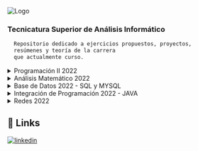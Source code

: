 
![Logo](http://irso.edu.ar/wp-content/uploads/2015/11/logo_normal.png)

### Tecnicatura Superior de Análisis Informático


```bash
  Repositorio dedicado a ejercicios propuestos, proyectos, 
  resúmenes y teoría de la carrera
  que actualmente curso.
```
<details>
  <summary>Programación II 2022</summary>
  
  - [Contenido](https://github.com/JhoannaCRossi/IRSO/tree/master/programacion2)
      - Clase 2: [Ciclos, Ejercicios Propuestos](https://github.com/JhoannaCRossi/IRSO/blob/master/programacion2/Clase2/EjerciciosPropuestosClase2.txt)
</details>
<details>
  <summary>Análisis Matemático 2022</summary>
  
  - [Contenido](https://github.com/JhoannaCRossi/IRSO/tree/master/analisis_matematico)
      - Clase 1: [Ejes Coordenadas, Ejercicios Propuestos](https://github.com/JhoannaCRossi/IRSO/tree/master/analisis_matematico/Unidad1-Modelizacion)
</details>
<details>
  <summary>Base de Datos 2022 - SQL y MYSQL</summary>
  
  - [Contenido](https://github.com/JhoannaCRossi/IRSO/tree/master/base_de_datos)
      - Clase 1: [Base de Datos, DBMS, SQL Ejercicios Propuestos](https://github.com/JhoannaCRossi/IRSO/blob/master/base_de_datos/clase1/clase1.txt)
      - Clase 2: [Modelo de Datos Relacional](https://github.com/JhoannaCRossi/IRSO/blob/master/base_de_datos/clase2/clase2.txt)
      - Clase 3: [Diagrama Entidad Relación](https://github.com/JhoannaCRossi/IRSO/blob/master/base_de_datos/clase3/Clase3.txt)
      - Clase 4: [Condicionalidad](https://github.com/JhoannaCRossi/IRSO/blob/master/base_de_datos/clase4/Clase4.txt)
      - Clase 5: [Objeto Asociativo](https://github.com/JhoannaCRossi/IRSO/blob/master/base_de_datos/clase5/Clase5.txt)
      - Clase 6: [Diccionario de Datos](https://github.com/JhoannaCRossi/IRSO/blob/master/base_de_datos/clase6/Clase6.txt)
      - Clase 7: [Ejercicios Propuestos](https://github.com/JhoannaCRossi/IRSO/tree/master/base_de_datos/clase7)
      - Clase 8: [Ejercicios Propuestos2](https://github.com/JhoannaCRossi/IRSO/tree/master/base_de_datos/clase8)</details>
</details>
<details>
  <summary>Integración de Programación 2022 - JAVA</summary>
  
  - [Contenido](https://github.com/JhoannaCRossi/IRSO/tree/master/integracion_de_programacion)
      - Clase 1: [Presentación, Infografía, Teoría Java](https://github.com/JhoannaCRossi/IRSO/tree/master/integracion_de_programacion/ClassFirst/resumeClass1.txt)
      - Clase 2: [Repaso de Estructuras Ciclicas, Operadores, Conceptos Básicos](https://github.com/JhoannaCRossi/IRSO/blob/master/integracion_de_programacion/ClassSecond/resumeClass2.txt)
      - Clase 3: [Ejercicios Propuestos de Estructuras Ciclicas](https://github.com/JhoannaCRossi/IRSO/tree/master/integracion_de_programacion/ClassThree/src)
         - [Práctica 1](https://github.com/JhoannaCRossi/IRSO/tree/master/integracion_de_programacion/ClassThree/src/practice1)
         - [Práctica 2](https://github.com/JhoannaCRossi/IRSO/tree/master/integracion_de_programacion/ClassThree/src/practice2) 
         - [Práctica 3](https://github.com/JhoannaCRossi/IRSO/tree/master/integracion_de_programacion/ClassThree/src/practice3)
      - Clase 4: [Ejercicios Propuestos con Ingreso de Datos por Teclado, Condicionales, Ciclos...](https://github.com/JhoannaCRossi/IRSO/tree/master/integracion_de_programacion/ClassFour/src)
         - [Práctica 1](https://github.com/JhoannaCRossi/IRSO/tree/master/integracion_de_programacion/ClassFour/src/practice1)
         - [Práctica 2](https://github.com/JhoannaCRossi/IRSO/tree/master/integracion_de_programacion/ClassFour/src/practice2) 
      - Clase 5: [POO](https://github.com/JhoannaCRossi/IRSO/blob/master/integracion_de_programacion/ClassFifth/ClassFifthTheoretical.txt)
      - Clase 6: [Vectores y Matrices](https://github.com/JhoannaCRossi/IRSO/blob/master/integracion_de_programacion/ClassSixth)
      - Clase 7: [Ejercicios Vectores y Matrices](https://github.com/JhoannaCRossi/IRSO/blob/master/integracion_de_programacion/ClassSeventh)
         - [Práctica 1](https://github.com/JhoannaCRossi/IRSO/tree/master/integracion_de_programacion/ClassSeventh/src/practice1)
         - [Práctica 2](https://github.com/JhoannaCRossi/IRSO/tree/master/integracion_de_programacion/ClassSeventh/src/practice2) 
         - [Práctica 3](https://github.com/JhoannaCRossi/IRSO/tree/master/integracion_de_programacion/ClassSeventh/src/practice3)
         - [Práctica 4](https://github.com/JhoannaCRossi/IRSO/tree/master/integracion_de_programacion/ClassSeventh/src/practice4)
         - [Práctica 5](https://github.com/JhoannaCRossi/IRSO/tree/master/integracion_de_programacion/ClassSeventh/src/practice5)
         - [Práctica 6](https://github.com/JhoannaCRossi/IRSO/tree/master/integracion_de_programacion/ClassSeventh/src/practice6)
      - Calculadora: [Propuesta, hecha con POO](https://github.com/JhoannaCRossi/IRSO/tree/master/integracion_de_programacion/Calculator
)
      - Clase 8: [Ejercicios2 Vectores y Matrices](https://github.com/JhoannaCRossi/IRSO/tree/master/integracion_de_programacion/ClassEighth)
         - [Práctica 1](https://github.com/JhoannaCRossi/IRSO/tree/master/integracion_de_programacion/ClassEighth/src/practice1)
         - [Práctica 2](https://github.com/JhoannaCRossi/IRSO/tree/master/integracion_de_programacion/ClassEighth/src/practice2) 
         - [Práctica 3](https://github.com/JhoannaCRossi/IRSO/tree/master/integracion_de_programacion/ClassEighth/src/practice3)
         - [Práctica 4](https://github.com/JhoannaCRossi/IRSO/tree/master/integracion_de_programacion/ClassEighth/src/practice4)
      - Clase 9: [Clases, Atributos, Estructuras, Métodos](https://github.com/JhoannaCRossi/IRSO/tree/master/integracion_de_programacion/ClassNinth)
      - Clase 10: [Herencia y Polimorfismo](https://github.com/JhoannaCRossi/IRSO/tree/master/integracion_de_programacion/ClassTenth
)
      - Clase 11: [Ejercicios Repaso](https://github.com/JhoannaCRossi/IRSO/tree/master/integracion_de_programacion/ClassEleventh)
         - [Práctica 1](https://github.com/JhoannaCRossi/IRSO/tree/master/integracion_de_programacion/ClassEleventh/src/practice1)
         - [Práctica 2](https://github.com/JhoannaCRossi/IRSO/tree/master/integracion_de_programacion/ClassEleventh/src/practice2) 
         - [Práctica 3](https://github.com/JhoannaCRossi/IRSO/tree/master/integracion_de_programacion/ClassEleventh/src/practice3)
         - [Práctica 4](https://github.com/JhoannaCRossi/IRSO/tree/master/integracion_de_programacion/ClassEleventh/src/practice4)
         - [Práctica 5](https://github.com/JhoannaCRossi/IRSO/tree/master/integracion_de_programacion/ClassEleventh/src/practice5)
         - [Práctica 6](https://github.com/JhoannaCRossi/IRSO/tree/master/integracion_de_programacion/ClassEleventh/src/practice6)
         - [Práctica 7](https://github.com/JhoannaCRossi/IRSO/tree/master/integracion_de_programacion/ClassEleventh/src/practice7)
      - Clase 12: [Ejercicios Repaso2](https://github.com/JhoannaCRossi/IRSO/tree/master/integracion_de_programacion/ClassTwelfth)
         - [Práctica 1](https://github.com/JhoannaCRossi/IRSO/tree/master/integracion_de_programacion/ClassTwelfth/src/practice1)
         - [Práctica 2](https://github.com/JhoannaCRossi/IRSO/tree/master/integracion_de_programacion/ClassTwelfth/src/practice2) 
         - [Práctica 3](https://github.com/JhoannaCRossi/IRSO/tree/master/integracion_de_programacion/ClassTwelfth/src/practice3)
      - TP1: [TP1](https://github.com/JhoannaCRossi/IRSO/blob/master/integracion_de_programacion/TP1)
</details>
<details>
  <summary>Redes 2022</summary>
  
  - [Contenido](https://github.com/JhoannaCRossi/IRSO/tree/master/redes)
      - Clase 1: [Redes, Tipos de Redes, Arquitectura de Capas](https://github.com/JhoannaCRossi/IRSO/tree/master/redes/clase1)
      - Clase 2: [Componentes de Red, software, topología de red](https://github.com/JhoannaCRossi/IRSO/tree/master/redes/clase2)
          - [Cuestionario Clase 2](https://github.com/JhoannaCRossi/IRSO/blob/master/redes/clase2/CuestionarioClase2.txt)
      - Clase 3: [Tipos Componentes de Red](https://github.com/JhoannaCRossi/IRSO/tree/master/redes/clase3)
      - Clase 4: [Modelo OSI](https://github.com/JhoannaCRossi/IRSO/tree/master/redes/clase4)
      - Clase 5: [Capas Modelo OSI](https://github.com/JhoannaCRossi/IRSO/tree/master/redes/clase5)
</details>
      

## 🔗 Links
[![linkedin](https://img.shields.io/badge/linkedin-0A66C2?style=for-the-badge&logo=linkedin&logoColor=white)](https://www.linkedin.com/in/jhoanna-castellanos/)

